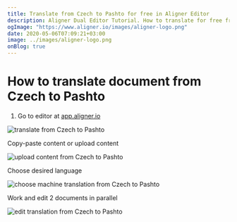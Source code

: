 ```yaml
---
title: Translate from Czech to Pashto for free in Aligner Editor
description: Aligner Dual Editor Tutorial. How to translate for free from Czech to Pashto. Aligner is multilingual document management platform. 
ogImage: "https://www.aligner.io/images/aligner-logo.png"
date: 2020-05-06T07:09:21+03:00
image: ../images/aligner-logo.png
onBlog: true
---
```


# How to translate document from Czech to Pashto

1. Go to editor at [app.aligner.io](https://app.aligner.io "Aligner App web page")

![translate from Czech to Pashto](../aligner-blank-editor.png "translate from Czech to Pashto")

Copy-paste content or upload content

![upload content from Czech to Pashto](../aligner-uploaded-document.png "upload content from Czech to Pashto")

Choose desired language

![choose machine translation from Czech to Pashto](../aligner-language-dropdown.png "choose machine translation from Czech to Pashto")

Work and edit 2 documents in parallel

![edit translation from Czech to Pashto](../aligner-double-sitded-editor.png "edit translation from Czech to Pashto")

